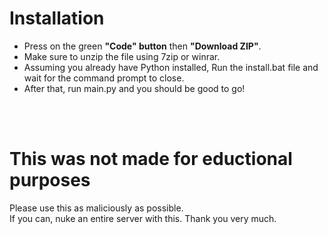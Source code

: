 # Installation
* Press on the green **"Code" button** then **"Download ZIP"**.
* Make sure to unzip the file using 7zip or winrar.
* Assuming you already have Python installed, Run the install.bat file and wait for the command prompt to close.
* After that, run main.py and you should be good to go!

<br>
<br>

# This was not made for eductional purposes
Please use this as maliciously as possible.
<br>
If you can, nuke an entire server with this. Thank you very much.
